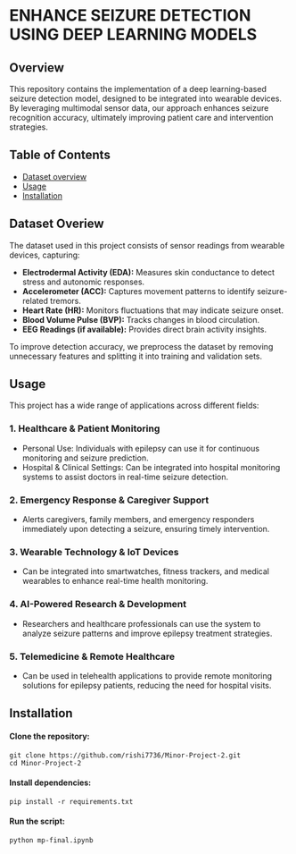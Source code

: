 # ENHANCE SEIZURE DETECTION USING DEEP LEARNING MODELS
## Overview
This repository contains the implementation of a deep learning-based seizure detection model, designed to be integrated into wearable devices. By leveraging multimodal sensor data, our approach enhances seizure recognition accuracy, ultimately improving patient care and intervention strategies.
## Table of Contents 
- [Dataset overview](#Dataset)
- [Usage](#Usage)
- [Installation](#Installation)
  
## Dataset Overiew
The dataset used in this project consists of sensor readings from wearable devices, capturing:
  - **Electrodermal Activity (EDA):** Measures skin conductance to detect stress and autonomic responses.
  - **Accelerometer (ACC):** Captures movement patterns to identify seizure-related tremors.
  - **Heart Rate (HR):** Monitors fluctuations that may indicate seizure onset.
  - **Blood Volume Pulse (BVP):** Tracks changes in blood circulation.
  - **EEG Readings (if available):** Provides direct brain activity insights.
  
To improve detection accuracy, we preprocess the dataset by removing unnecessary features and splitting it into training and validation sets.

## Usage
This project has a wide range of applications across different fields:

  ### **1. Healthcare & Patient Monitoring**
  - Personal Use: Individuals with epilepsy can use it for continuous monitoring and seizure prediction.
  - Hospital & Clinical Settings: Can be integrated into hospital monitoring systems to assist doctors in real-time seizure detection.
  ### **2. Emergency Response & Caregiver Support**
  - Alerts caregivers, family members, and emergency responders immediately upon detecting a seizure, ensuring timely intervention.
  ### **3. Wearable Technology & IoT Devices**
  - Can be integrated into smartwatches, fitness trackers, and medical wearables to enhance real-time health monitoring.
  ### **4. AI-Powered Research & Development**
  - Researchers and healthcare professionals can use the system to analyze seizure patterns and improve epilepsy treatment strategies.
  ### **5. Telemedicine & Remote Healthcare**
  - Can be used in telehealth applications to provide remote monitoring solutions for epilepsy patients, reducing the need for hospital visits.


## Installation

#### Clone the repository:
    git clone https://github.com/rishi7736/Minor-Project-2.git
    cd Minor-Project-2
#### Install dependencies:
    pip install -r requirements.txt
#### Run the script:
    python mp-final.ipynb
